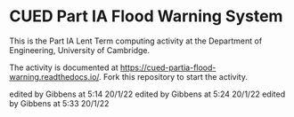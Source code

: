 # CUED Part IA Flood Warning System

This is the Part IA Lent Term computing activity at the Department of
Engineering, University of Cambridge.

The activity is documented at
https://cued-partia-flood-warning.readthedocs.io/. Fork this repository
to start the activity.


edited by Gibbens at 5:14 20/1/22
edited by Gibbens at 5:24 20/1/22
edited by Gibbens at 5:33 20/1/22